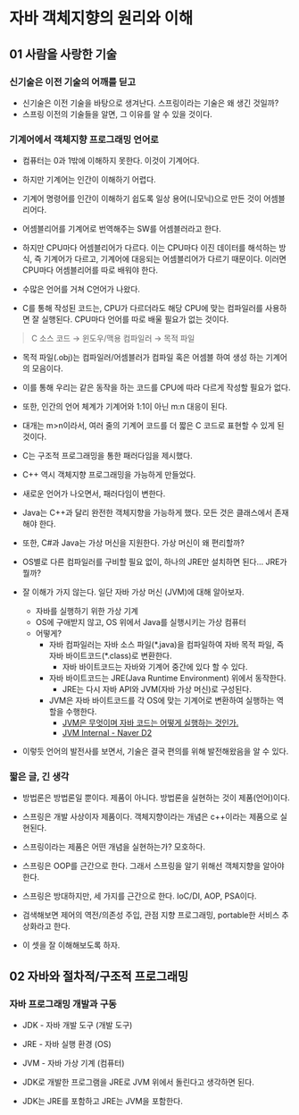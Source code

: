 # 자바 객체지향의 원리와 이해

## 01 사람을 사랑한 기술

### 신기술은 이전 기술의 어깨를 딛고

- 신기술은 이전 기술을 바탕으로 생겨난다. 스프링이라는 기술은 왜 생긴 것일까?
- 스프링 이전의 기술들을 알면, 그 이유를 알 수 있을 것이다.

### 기계어에서 객체지향 프로그래밍 언어로

- 컴퓨터는 0과 1밖에 이해하지 못한다. 이것이 기계어다.
- 하지만 기계어는 인간이 이해하기 어렵다.
- 기계어 명령어를 인간이 이해하기 쉽도록 일상 용어(니모닉)으로 만든 것이 어셈블리어다.
- 어셈블리어를 기계어로 번역해주는 SW를 어셈블러라고 한다.
- 하지만 CPU마다 어셈블리어가 다르다. 이는 CPU마다 이진 데이터를 해석하는 방식, 즉 기계어가 다르고, 기계어에 대응되는 어셈블리어가 다르기 때문이다. 이러면 CPU마다 어셈블리어를 따로 배워야 한다.

- 수많은 언어를 거쳐 C언어가 나왔다.
- C를 통해 작성된 코드는, CPU가 다르더라도 해당 CPU에 맞는 컴파일러를 사용하면 잘 실행된다. CPU마다 언어를 따로 배울 필요가 없는 것이다.

> C 소스 코드 → 윈도우/맥용 컴파일러 → 목적 파일
> 

- 목적 파일(.obj)는 컴파일러/어셈블러가 컴파일 혹은 어셈블 하여 생성 하는 기계어의 모음이다.
- 이를 통해 우리는 같은 동작을 하는 코드를 CPU에 따라 다르게 작성할 필요가 없다.
- 또한, 인간의 언어 체계가 기계어와 1:1이 아닌 m:n 대응이 된다.
- 대개는 m>n이라서, 여러 줄의 기계어 코드를 더 짧은 C 코드로 표현할 수 있게 된 것이다.

- C는 구조적 프로그래밍을 통한 패러다임을 제시했다.
- C++ 역시 객체지향 프로그래밍을 가능하게 만들었다.
- 새로운 언어가 나오면서, 패러다임이 변한다.
- Java는 C++과 달리 완전한 객체지향을 가능하게 했다. 모든 것은 클래스에서 존재해야 한다.

- 또한, C#과 Java는 가상 머신을 지원한다. 가상 머신이 왜 편리할까?
- OS별로 다른 컴파일러를 구비할 필요 없이, 하나의 JRE만 설치하면 된다… JRE가 뭘까?
- 잘 이해가 가지 않는다. 일단 자바 가상 머신 (JVM)에 대해 알아보자.
    - 자바를 실행하기 위한 가상 기계
    - OS에 구애받지 않고, OS 위에서 Java를 실행시키는 가상 컴퓨터
    - 어떻게?
        - 자바 컴파일러는 자바 소스 파일(\*.java)을 컴파일하여 자바 목적 파일, 즉 자바 바이트코드(\*.class)로 변환한다.
            - 자바 바이트코드는 자바와 기계어 중간에 있다 할 수 있다.
        - 자바 바이트코드는 JRE(Java Runtime Environment) 위에서 동작한다.
            - JRE는 다시 자바 API와 JVM(자바 가상 머신)로 구성된다.
        - JVM은 자바 바이트코드를 각 OS에 맞는 기계어로 변환하여 실행하는 역할을 수행한다.
            - [JVM은 무엇이며 자바 코드는 어떻게 실행하는 것인가.](https://catsbi.oopy.io/df0df290-9188-45c1-b056-b8fe032d88ca)
            - [JVM Internal - Naver D2](https://d2.naver.com/helloworld/1230)
- 이렇듯 언어의 발전사를 보면서, 기술은 결국 편의를 위해 발전해왔음을 알 수 있다.

### 짧은 글, 긴 생각

- 방법론은 방법론일 뿐이다. 제품이 아니다. 방법론을 실현하는 것이 제품(언어)이다.
- 스프링은 개발 사상이자 제품이다. 객체지향이라는 개념은 c++이라는 제품으로 실현된다.
- 스프링이라는 제품은 어떤 개념을 실현하는가? 모호하다.

- 스프링은 OOP를 근간으로 한다. 그래서 스프링을 알기 위해선 객체지향을 알아야 한다.
- 스프링은 방대하지만, 세 가지를 근간으로 한다. IoC/DI, AOP, PSA이다.
- 검색해보면 제어의 역전/의존성 주입, 관점 지향 프로그래밍, portable한 서비스 추상화라고 한다.

- 이 셋을 잘 이해해보도록 하자.

## 02 자바와 절차적/구조적 프로그래밍

### 자바 프로그래밍 개발과 구동

- JDK - 자바 개발 도구 (개발 도구)
- JRE - 자바 실행 환경 (OS)
- JVM - 자바 가상 기계 (컴퓨터)

- JDK로 개발한 프로그램을 JRE로 JVM 위에서 돌린다고 생각하면 된다.
- JDK는 JRE를 포함하고 JRE는 JVM을 포함한다.